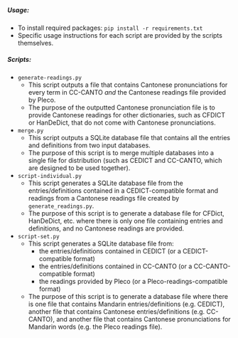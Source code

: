 ##### Usage:
- To install required packages: `pip install -r requirements.txt`
- Specific usage instructions for each script are provided by the scripts themselves.

##### Scripts:
- `generate-readings.py`
  - This script outputs a file that contains Cantonese pronunciations for every term in CC-CANTO *and* the Cantonese readings file provided by Pleco.
  - The purpose of the outputted Cantonese pronunciation file is to provide Cantonese readings for other dictionaries, such as CFDICT or HanDeDict, that do not come with Cantonese pronunciations.
- `merge.py`
  - This script outputs a SQLite database file that contains all the entries and definitions from two input databases.
  - The purpose of this script is to merge multiple databases into a single file for distribution (such as CEDICT and CC-CANTO, which are designed to be used together).
- `script-individual.py`
  - This script generates a SQLite database file from the entries/definitions contained in a CEDICT-compatible format and readings from a Cantonese readings file created by `generate_readings.py`.
  - The purpose of this script is to generate a database file for CFDict, HanDeDict, etc. where there is only one file containing entries and definitions, and no Cantonese readings are provided.
- `script-set.py`
  - This script generates a SQLite database file from:
    - the entries/definitions contained in CEDICT (or a CEDICT-compatible format)
    - the entries/definitions contained in CC-CANTO (or a CC-CANTO-compatible format)
    - the readings provided by Pleco (or a Pleco-readings-compatible format)
  - The purpose of this script is to generate a database file where there is one file that contains Mandarin entries/definitions (e.g. CEDICT), another file that contains Cantonese entries/definitions (e.g. CC-CANTO), and another file that contains Cantonese pronunciations for Mandarin words (e.g. the Pleco readings file).
